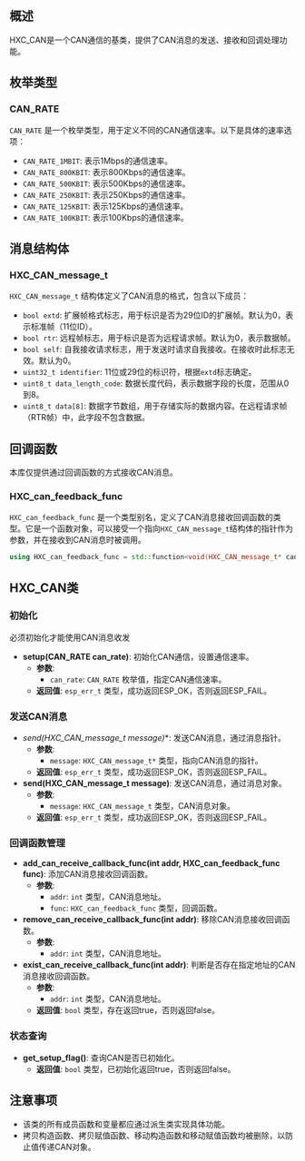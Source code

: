 <!--
 * @version: no version
 * @LastEditors: qingmeijiupiao
 * @Description: 
 * @Author: qingmeijiupiao
 * @LastEditTime: 2024-12-20 16:12:44
-->
## 概述
HXC_CAN是一个CAN通信的基类，提供了CAN消息的发送、接收和回调处理功能。

## 枚举类型

### CAN_RATE
`CAN_RATE` 是一个枚举类型，用于定义不同的CAN通信速率。以下是具体的速率选项：

- `CAN_RATE_1MBIT`: 表示1Mbps的通信速率。
- `CAN_RATE_800KBIT`: 表示800Kbps的通信速率。
- `CAN_RATE_500KBIT`: 表示500Kbps的通信速率。
- `CAN_RATE_250KBIT`: 表示250Kbps的通信速率。
- `CAN_RATE_125KBIT`: 表示125Kbps的通信速率。
- `CAN_RATE_100KBIT`: 表示100Kbps的通信速率。

## 消息结构体

### HXC_CAN_message_t
`HXC_CAN_message_t` 结构体定义了CAN消息的格式，包含以下成员：

- `bool extd`: 扩展帧格式标志，用于标识是否为29位ID的扩展帧。默认为0，表示标准帧（11位ID）。
- `bool rtr`: 远程帧标志，用于标识是否为远程请求帧。默认为0，表示数据帧。
- `bool self`: 自我接收请求标志，用于发送时请求自我接收。在接收时此标志无效。默认为0。
- `uint32_t identifier`: 11位或29位的标识符，根据`extd`标志确定。
- `uint8_t data_length_code`: 数据长度代码，表示数据字段的长度，范围从0到8。
- `uint8_t data[8]`: 数据字节数组，用于存储实际的数据内容。在远程请求帧（RTR帧）中，此字段不包含数据。

## 回调函数
本库仅提供通过回调函数的方式接收CAN消息。
### HXC_can_feedback_func
`HXC_can_feedback_func` 是一个类型别名，定义了CAN消息接收回调函数的类型。它是一个函数对象，可以接受一个指向`HXC_CAN_message_t`结构体的指针作为参数，并在接收到CAN消息时被调用。

```cpp
using HXC_can_feedback_func = std::function<void(HXC_CAN_message_t* can_message)>;
```

## HXC_CAN类
### 初始化
必须初始化才能使用CAN消息收发
- **setup(CAN_RATE can_rate)**: 初始化CAN通信，设置通信速率。
  - **参数**:
    - `can_rate`: `CAN_RATE` 枚举值，指定CAN通信速率。
  - **返回值**: `esp_err_t` 类型，成功返回ESP_OK，否则返回ESP_FAIL。

### 发送CAN消息
- **send(HXC_CAN_message_t* message)**: 发送CAN消息，通过消息指针。
  - **参数**:
    - `message`: `HXC_CAN_message_t*` 类型，指向CAN消息的指针。
  - **返回值**: `esp_err_t` 类型，成功返回ESP_OK，否则返回ESP_FAIL。
- **send(HXC_CAN_message_t message)**: 发送CAN消息，通过消息对象。
  - **参数**:
    - `message`: `HXC_CAN_message_t` 类型，CAN消息对象。
  - **返回值**: `esp_err_t` 类型，成功返回ESP_OK，否则返回ESP_FAIL。

### 回调函数管理
- **add_can_receive_callback_func(int addr, HXC_can_feedback_func func)**: 添加CAN消息接收回调函数。
  - **参数**:
    - `addr`: `int` 类型，CAN消息地址。
    - `func`: `HXC_can_feedback_func` 类型，回调函数。
- **remove_can_receive_callback_func(int addr)**: 移除CAN消息接收回调函数。
  - **参数**:
    - `addr`: `int` 类型，CAN消息地址。
- **exist_can_receive_callback_func(int addr)**: 判断是否存在指定地址的CAN消息接收回调函数。
  - **参数**:
    - `addr`: `int` 类型，CAN消息地址。
  - **返回值**: `bool` 类型，存在返回true，否则返回false。

### 状态查询
- **get_setup_flag()**: 查询CAN是否已初始化。
  - **返回值**: `bool` 类型，已初始化返回true，否则返回false。

## 注意事项
- 该类的所有成员函数和变量都应通过派生类实现具体功能。
- 拷贝构造函数、拷贝赋值函数、移动构造函数和移动赋值函数均被删除，以防止值传递CAN对象。
